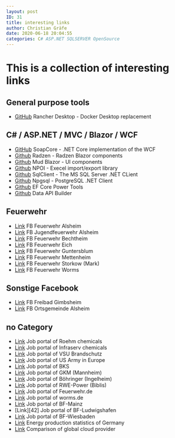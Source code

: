 ```yaml
---
layout: post
ID: 31
title: interesting links
author: Christian Gräfe
date: 2020-06-18 20:04:55
categories: C# ASP.NET SQLSERVER OpenSource
---
```


# This is a collection of interesting links

## General purpose tools

* [GitHub][1] Rancher Desktop - Docker Desktop replacement

## C# / ASP.NET / MVC / Blazor / WCF

* [GitHub][5] SoapCore - .NET Core implementation of the WCF
* [Github][6] Radzen - Radzen Blazor components
* [Github][16] Mud Blazor - UI components
* [Github][7] NPOI - Execel import/export library
* [Github][12] SqlClient - The MS SQL Server .NET CLient
* [Github][13] Npgsql - PostgreSQL .NET Client
* [Github][17] EF Core Power Tools
* [Github][29] Data API Builder

## Feuerwehr

* [Link][3] FB Feuerwehr Alsheim
* [Link][14] FB Jugendfeuerwehr Alsheim
* [Link][2] FB Feuerwehr Bechtheim
* [Link][15] FB Feuerwehr Eich
* [Link][10] FB Feuerwehr Guntersblum
* [Link][22] FB Feuerwehr Mettenheim
* [Link][19] FB Feuerwehr Storkow (Mark)
* [Link][18] FB Feuerwehr Worms

## Sonstige Facebook

* [Link][23] FB Freibad Gimbsheim
* [Link][21] FB Ortsgemeinde Alsheim

## no Category

* [Link][24] Job portal of Roehm chemicals
* [Link][25] Job portal of Infraserv chemicals
* [Link][26] Job portal of VSU Brandschutz
* [Link][27] Job portal of US Army in Europe
* [Link][28] Job portal of BKS
* [Link][33] Job portal of GKM (Mannheim)
* [Link][37] Job portal of Böhringer (Ingelheim)
* [Link][38] Job portal of RWE-Power (Biblis)
* [Link][39] Job portal of Feuerwehr.de
* [Link][40] Job portal of worms.de
* [Link][41] Job portal of BF-Mainz
* [Link][42] Job portal of BF-Ludwigshafen
* [Link][46] Job portal of BF-Wiesbaden
* [Link][8] Energy production statistics of Germany
* [Link][9] Comparison of global cloud provider

 [1]: https://github.com/rancher-sandbox/rancher-desktop/
  [5]: https://github.com/DigDes/SoapCore
 [6]: https://github.com/radzenhq/radzen-blazor
 [7]: https://github.com/nissl-lab/npoi
  [12]: https://github.com/dotnet/SqlClient
 [13]: https://github.com/npgsql/npgsql
 [16]: https://github.com/MudBlazor/MudBlazor/
 [17]: https://github.com/ErikEJ/EFCorePowerTools
  [29]: https://github.com/Azure/data-api-builder

 [8]: https://energy-charts.info/charts/energy_pie/chart.htm?l=en&c=DE&interval=day
 [9]: http://comparecloud.in/
 [3]: https://www.facebook.com/FeuerwehrAlsheim/
 [14]: https://www.facebook.com/JugendFeuerwehrAlsheim
 [15]: https://www.facebook.com/FeuerwehrEich/
 [18]: https://www.facebook.com/FeuerwehrWorms/
 [2]: https://www.facebook.com/FeuerwehrBechtheim/
 [10]: https://www.facebook.com/feuerwehrguntersblum/
 [19]: https://www.facebook.com/FeuerwehrStorkow.Mark/

 [21]: https://www.facebook.com/profile.php?id=100076270448938
 [22]: https://www.facebook.com/feuerwehrmettenheim/
 [23]: https://www.facebook.com/FreibadGimbsheim

 [24]: https://jobs.roehm.com/go/Jobs_DE/9003402/?q=&q2=&alertId=&locationsearch=&title=&location=Worms%2C+DE&facility=&date=
 [25]: https://www.infraserv.com/de/karriere/jobs/?profile=Werkfeuerwehr
 [26]: https://www.vsu-brandschutz-gmbh.de/karriere/jobs.html?tx_jobfair_pi1%5Baction%5D=list&tx_jobfair_pi1%5Bcontroller%5D=Job&cHash=3a750dacb9fa5e80a20c8adedef41d84
 [27]: https://portal.chra.army.mil/mnrs?id=m2_list
 [28]: https://bks-portal.rlp.de/node/94022
 [33]: https://www.gkm.de/karriere/
 [37]: https://www.boehringer-ingelheim.com/de/karriere/jobs-finden/jobs-suchen-und-bewerben?currentPage=1&pageSize=25&careerLevel=Erfahrene+Fachkr%C3%A4fte&careerLevel=Berufseinsteiger+und+Absolventen&jobSchedule=Vollzeit&addresses%2FcountryCity=Deutschland%7CIngelheim&addresses%2Fcountry=Deutschland
 [38]: https://www.rwe.com/karriere-bei-rwe/job-angebote-finden/?ci=Biblis&fa=P-4
 [39]: http://www.feuerwehr.de/jobs/
 [40]: https://bewerbung.worms.de/stellenangebote.html
 [41]: http://www.berufsfeuerwehr-mainz.de/job.htm
 [46]: https://karriere.wiesbaden.de/?reset_search=0&search_mode=job_filter_advanced&filter%5Bvolltext%5D=&filter%5Bjob_field_450%5D%5B%5D=531
